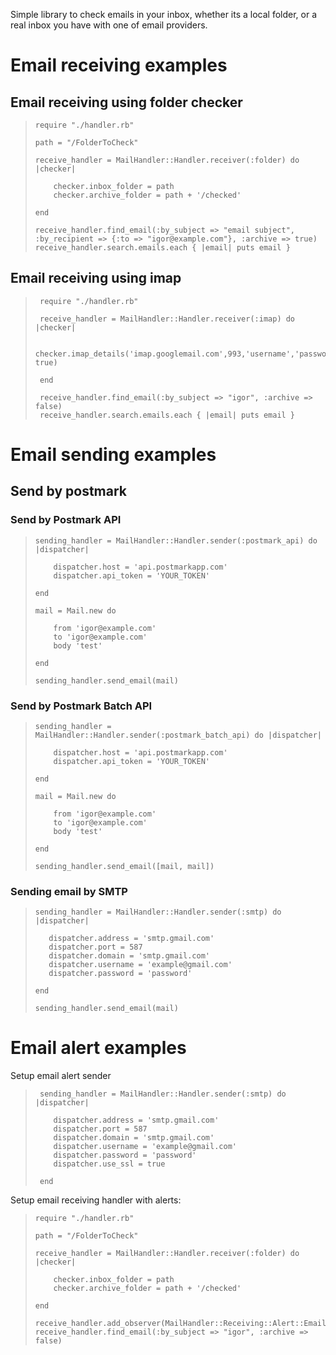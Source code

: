 Simple library to check emails in your inbox, whether its a local folder, or a real inbox you have with one
of email providers.

# Email receiving examples

## Email receiving using folder checker

 <blockquote>
 
    require "./handler.rb"
 
    path = "/FolderToCheck"

    receive_handler = MailHandler::Handler.receiver(:folder) do |checker|

        checker.inbox_folder = path
        checker.archive_folder = path + '/checked'

    end
    
    receive_handler.find_email(:by_subject => "email subject", :by_recipient => {:to => "igor@example.com"}, :archive => true)
    receive_handler.search.emails.each { |email| puts email }
            
 </blockquote>

## Email receiving using imap
 
 <blockquote>
 
     require "./handler.rb"
 
     receive_handler = MailHandler::Handler.receiver(:imap) do |checker|
 
         checker.imap_details('imap.googlemail.com',993,'username','password', true)
 
     end
 
     receive_handler.find_email(:by_subject => "igor", :archive => false)
     receive_handler.search.emails.each { |email| puts email }
 
 </blockquote>
 
# Email sending examples
 
## Send by postmark

### Send by Postmark API 

 <blockquote>

    sending_handler = MailHandler::Handler.sender(:postmark_api) do |dispatcher|

        dispatcher.host = 'api.postmarkapp.com'
        dispatcher.api_token = 'YOUR_TOKEN'

    end

    mail = Mail.new do
        
        from 'igor@example.com'
        to 'igor@example.com'
        body 'test'
    
    end

    sending_handler.send_email(mail)
    
 </blockquote>
 
### Send by Postmark Batch API
 
  <blockquote>
 
    sending_handler = MailHandler::Handler.sender(:postmark_batch_api) do |dispatcher|
 
        dispatcher.host = 'api.postmarkapp.com'
        dispatcher.api_token = 'YOUR_TOKEN'
 
    end
 
    mail = Mail.new do
         
        from 'igor@example.com'
        to 'igor@example.com'
        body 'test'
     
    end
 
    sending_handler.send_email([mail, mail])
     
  </blockquote>
  
  
### Sending email by SMTP

 <blockquote>
     
    sending_handler = MailHandler::Handler.sender(:smtp) do |dispatcher|
  
       dispatcher.address = 'smtp.gmail.com'
       dispatcher.port = 587
       dispatcher.domain = 'smtp.gmail.com'
       dispatcher.username = 'example@gmail.com'
       dispatcher.password = 'password'
   
    end
   
    sending_handler.send_email(mail)
       
 </blockquote>
 
 
# Email alert examples
 
 Setup email alert sender
 
 <blockquote>
  
     sending_handler = MailHandler::Handler.sender(:smtp) do |dispatcher|
   
        dispatcher.address = 'smtp.gmail.com'
        dispatcher.port = 587
        dispatcher.domain = 'smtp.gmail.com'
        dispatcher.username = 'example@gmail.com'
        dispatcher.password = 'password'
        dispatcher.use_ssl = true
    
     end
     
 </blockquote> 

 Setup email receiving handler with alerts:
 
 <blockquote>
 
    require "./handler.rb"
 
    path = "/FolderToCheck"

    receive_handler = MailHandler::Handler.receiver(:folder) do |checker|

        checker.inbox_folder = path
        checker.archive_folder = path + '/checked'

    end
            
    receive_handler.add_observer(MailHandler::Receiving::Alert::Email.new(sending_handler,'igor@example.com'))
    receive_handler.find_email(:by_subject => "igor", :archive => false)
    
            
 </blockquote> 







